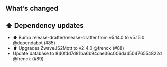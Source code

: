 ## What’s changed

## ⬆️ Dependency updates

- ⬆️ Bump release-drafter/release-drafter from v5.14.0 to v5.15.0 @dependabot (#85)
- ⬆️ Upgrades ZwaveJS2Mqtt to v2.4.0 @frenck (#88)
- Update database to 840fdd7d81ba6b94dae36c006da450476554822d @frenck (#89)
